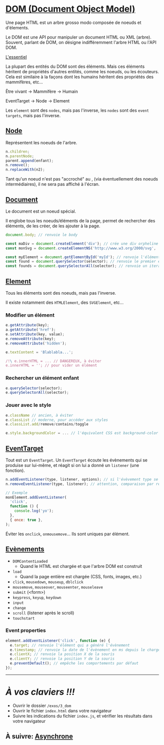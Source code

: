 # [DOM (Document Object Model)](https://developer.mozilla.org/en-US/docs/Web/API/Document_Object_Model)

Une page HTML est un arbre grosso modo composée de noeuds et d'élements.

Le DOM est une API pour manipuler un document HTML ou XML (arbre). Souvent, parlant de DOM, on désigne indifféremment l'arbre HTML ou l'API DOM.

[L'essentiel](https://developer.mozilla.org/fr/docs/Web/API/Document_Object_Model/Introduction#Interfaces_essentielles_du_DOM)

La plupart des entités du DOM sont des éléments. Mais ces éléments héritent de propriétés d'autres entités, comme les noeuds, ou les écouteurs. Cela est similaire à la façons dont les humains héritent des propriétés des mammifères, etc...

Être vivant -> Mammifère -> Humain

EventTarget -> Node -> Element

Les `element` sont des `nodes`, mais pas l'inverse, les `nodes` sont des `event targets`, mais pas l'inverse.

## [Node](https://developer.mozilla.org/fr/docs/Web/API/Node)

Représentent les noeuds de l'arbre.

```js
n.children;
n.parentNode;
parent.append(enfant);
n.remove();
n.replaceWith(n2);
```

Tant qu'un noeud n'est pas "accroché" au <body>, (via éventuellement des noeuds intermédiaires), il ne sera pas affiché à l'écran.

## [Document](https://developer.mozilla.org/fr/docs/Web/API/Document)

Le document est un noeud spécial.

Il englobe tous les noeuds/éléments de la page, permet de rechercher des éléments, de les créer, de les ajouter à la page.

```js
document.body; // renvoie le body

const maDiv = document.createElement('div'); // crée une div orpheline
const monSvg = document.createElementNS('http://www.w3.org/2000/svg', 'g'); // pour le SVG

const myElement = document.getElementById('myId'); // renvoie l'élément qui a l'id 'myId'
const found = document.querySelector(selector); // renvoie le premier élément correspondant de la page
const founds = document.querySelectorAll(selector); // renvoie un iterateur avec tous les éléments de la page correspondant
```

## [Element](https://developer.mozilla.org/en-US/docs/Web/API/element)

Tous les éléments sont des noeuds, mais pas l'inverse.

Il existe notamment des `HTMLElement`, des `SVGElement`, etc...

### Modifier un élément

```js
e.getAttribute(key);
a.getAttribute('href');
e.setAttribute(key, value);
e.removeAttribute(key);
e.removeAttribute('hidden');

e.textContent = 'Blablabla...';

/!\ e.innerHTML = ... // DANGEREUX, à éviter
e.innerHTML = ''; // pour vider un élément
```

### Rechercher un élément enfant

```js
e.querySelector(selector);
e.querySelectorAll(selector);
```

### Jouer avec le style

```js
e.className // ancien, à éviter
e.classList // moderne, pour accéder aux styles
e.classList.add/remove/contains/toggle

e.style.backgroundColor = ... // l'équivalent CSS est background-color
```

## [EventTarget](https://developer.mozilla.org/fr/docs/Web/API/EventTarget)

Tout est un `EventTarget`. Un `EventTarget` écoute les évènements qui se produise sur lui-même, et réagit si on lui a donné un `listener` (une fonction).

```js
n.addEventListener(type, listener, options); // si l'évèvement type se produit sur n, alors exécute listener, avec des options
n.removeEventListener(type, listener); // attention, comparaison par référence

// Exemple
monElement.addEventListener(
  'click',
  function () {
    console.log('yo');
  },
  { once: true },
);
```

Éviter les `onclick`, `onmousemove`...
Ils sont uniques par élément.

## [Evènements](https://developer.mozilla.org/en-US/docs/Web/Events)

- `DOMContentLoaded`
  - Quand le HTML est chargée et que l'arbre DOM est construit
- `load`
  - Quand la page entière est chargée (CSS, fonts, images, etc.)
- `click`, `mousedown`, `mouseup`, `dblclick`
- `mousemove`, `mouseover`, `mouseenter`, `mouseleave`
- `submit` (&lt;form>)
- `keypress`, `keyup`, `keydown`
- `input`
- `change`
- `scroll` (listener après le scroll)
- `touchstart`

### Event properties

```js
element.addEventListener('click', function (e) {
  e.target; // renvoie l'élément qui a généré l'évènement
  e.timestamp; // renvoie la date de l'évènement en ms depuis le chargement de la page
  e.clientX; // renvoie la position X de la souris
  e.clientY; // renvoie la position Y de la souris
  e.preventDefault(); // empêche les comportements par défaut
});
```

---

# _**À vos claviers !!!**_

- Ouvrir le dossier `/exos/3_dom`
- Ouvrir le fichier `index.html` dans votre navigateur
- Suivre les indications du fichier `index.js`, et vérifier les résultats dans votre navigateur

## À suivre: [Asynchrone](../4_async/index.md)
